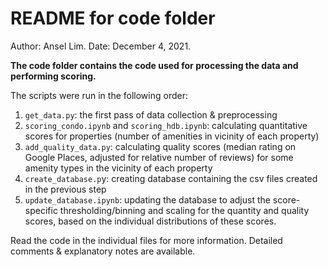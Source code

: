 # README for code folder

Author: Ansel Lim. Date: December 4, 2021.

**The code folder contains the code used for processing the data and performing scoring.**

The scripts were run in the following order:

1. `get_data.py`: the first pass of data collection & preprocessing
2. `scoring_condo.ipynb` and `scoring_hdb.ipynb`: calculating quantitative scores for properties (number of amenities in
   vicinity of each property)
3. `add_quality_data.py`: calculating quality scores (median rating on Google Places, adjusted for relative number of
   reviews) for some amenity types in the vicinity of each property
4. `create_database.p`y: creating database containing the csv files created in the previous step
5. `update_database.ipynb`: updating the database to adjust the score-specific thresholding/binning and scaling for the
   quantity and quality scores, based on the individual distributions of these scores.

Read the code in the individual files for more information. Detailed comments & explanatory notes are available.